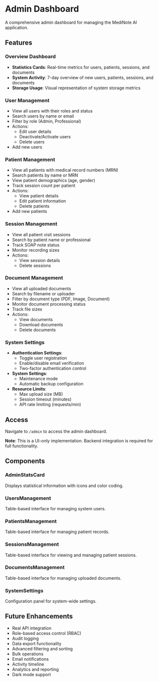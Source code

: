 # Admin Dashboard

A comprehensive admin dashboard for managing the MediNote AI application.

## Features

### Overview Dashboard

- **Statistics Cards**: Real-time metrics for users, patients, sessions, and documents
- **System Activity**: 7-day overview of new users, patients, sessions, and documents
- **Storage Usage**: Visual representation of system storage metrics

### User Management

- View all users with their roles and status
- Search users by name or email
- Filter by role (Admin, Professional)
- Actions:
  - Edit user details
  - Deactivate/Activate users
  - Delete users
- Add new users

### Patient Management

- View all patients with medical record numbers (MRN)
- Search patients by name or MRN
- View patient demographics (age, gender)
- Track session count per patient
- Actions:
  - View patient details
  - Edit patient information
  - Delete patients
- Add new patients

### Session Management

- View all patient visit sessions
- Search by patient name or professional
- Track SOAP note status
- Monitor recording sizes
- Actions:
  - View session details
  - Delete sessions

### Document Management

- View all uploaded documents
- Search by filename or uploader
- Filter by document type (PDF, Image, Document)
- Monitor document processing status
- Track file sizes
- Actions:
  - View documents
  - Download documents
  - Delete documents

### System Settings

- **Authentication Settings**:
  - Toggle user registration
  - Enable/disable email verification
  - Two-factor authentication control
- **System Settings**:
  - Maintenance mode
  - Automatic backup configuration
- **Resource Limits**:
  - Max upload size (MB)
  - Session timeout (minutes)
  - API rate limiting (requests/min)

## Access

Navigate to `/admin` to access the admin dashboard.

**Note**: This is a UI-only implementation. Backend integration is required for full functionality.

## Components

### AdminStatsCard

Displays statistical information with icons and color coding.

### UsersManagement

Table-based interface for managing system users.

### PatientsManagement

Table-based interface for managing patient records.

### SessionsManagement

Table-based interface for viewing and managing patient sessions.

### DocumentsManagement

Table-based interface for managing uploaded documents.

### SystemSettings

Configuration panel for system-wide settings.

## Future Enhancements

- Real API integration
- Role-based access control (RBAC)
- Audit logging
- Data export functionality
- Advanced filtering and sorting
- Bulk operations
- Email notifications
- Activity timeline
- Analytics and reporting
- Dark mode support

